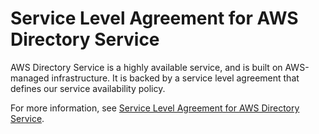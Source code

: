 # Service Level Agreement for AWS Directory Service<a name="sla"></a>

AWS Directory Service is a highly available service, and is built on AWS\-managed infrastructure\. It is backed by a service level agreement that defines our service availability policy\.

For more information, see [Service Level Agreement for AWS Directory Service](https://aws.amazon.com/directoryservice/sla/)\.